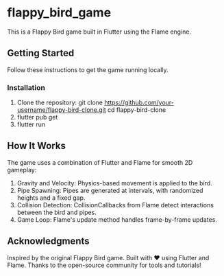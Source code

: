 # flappy_bird_game

This is a Flappy Bird game built in Flutter using the Flame engine.

## Getting Started

Follow these instructions to get the game running locally.

### Installation
1. Clone the repository:
   git clone https://github.com/your-username/flappy-bird-clone.git
   cd flappy-bird-clone
2. flutter pub get
3. flutter run

## How It Works
The game uses a combination of Flutter and Flame for smooth 2D gameplay:

1. Gravity and Velocity: Physics-based movement is applied to the bird.
2. Pipe Spawning: Pipes are generated at intervals, with randomized heights and a fixed gap.
3. Collision Detection: CollisionCallbacks from Flame detect interactions between the bird and pipes.
4. Game Loop: Flame's update method handles frame-by-frame updates.

## Acknowledgments
Inspired by the original Flappy Bird game.
Built with ❤️ using Flutter and Flame.
Thanks to the open-source community for tools and tutorials!